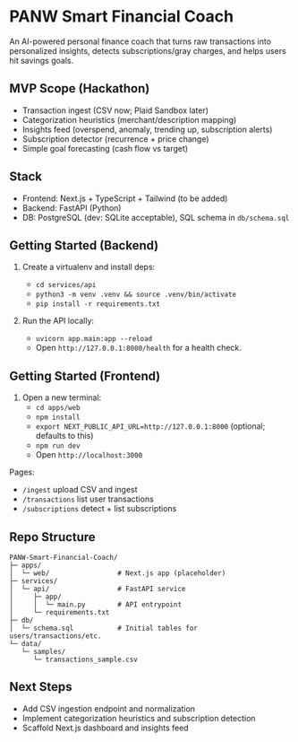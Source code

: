 # PANW Smart Financial Coach

An AI-powered personal finance coach that turns raw transactions into personalized insights, detects subscriptions/gray charges, and helps users hit savings goals.

## MVP Scope (Hackathon)
- Transaction ingest (CSV now; Plaid Sandbox later)
- Categorization heuristics (merchant/description mapping)
- Insights feed (overspend, anomaly, trending up, subscription alerts)
- Subscription detector (recurrence + price change)
- Simple goal forecasting (cash flow vs target)

## Stack
- Frontend: Next.js + TypeScript + Tailwind (to be added)
- Backend: FastAPI (Python)
- DB: PostgreSQL (dev: SQLite acceptable), SQL schema in `db/schema.sql`

## Getting Started (Backend)
1) Create a virtualenv and install deps:
   - `cd services/api`
   - `python3 -m venv .venv && source .venv/bin/activate`
   - `pip install -r requirements.txt`

2) Run the API locally:
   - `uvicorn app.main:app --reload`
   - Open `http://127.0.0.1:8000/health` for a health check.

## Getting Started (Frontend)
1) Open a new terminal:
   - `cd apps/web`
   - `npm install`
   - `export NEXT_PUBLIC_API_URL=http://127.0.0.1:8000` (optional; defaults to this)
   - `npm run dev`
   - Open `http://localhost:3000`

Pages:
- `/ingest` upload CSV and ingest
- `/transactions` list user transactions
- `/subscriptions` detect + list subscriptions

## Repo Structure
```
PANW-Smart-Financial-Coach/
├─ apps/
│  └─ web/                 # Next.js app (placeholder)
├─ services/
│  └─ api/                 # FastAPI service
│     ├─ app/
│     │  └─ main.py        # API entrypoint
│     └─ requirements.txt
├─ db/
│  └─ schema.sql           # Initial tables for users/transactions/etc.
└─ data/
   └─ samples/
      └─ transactions_sample.csv
```

## Next Steps
- Add CSV ingestion endpoint and normalization
- Implement categorization heuristics and subscription detection
- Scaffold Next.js dashboard and insights feed
